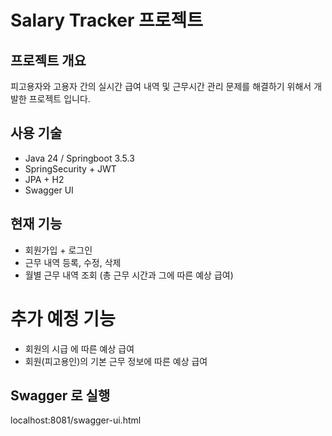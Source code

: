 # Salary Tracker 프로젝트

## 프로젝트 개요 
피고용자와 고용자 간의 실시간 급여 내역 및 근무시간 관리 문제를 해결하기 위해서 개발한 프로젝트 입니다.

## 사용 기술
- Java 24 / Springboot 3.5.3
- SpringSecurity + JWT
- JPA + H2
- Swagger UI

## 현재 기능
- 회원가입 + 로그인
- 근무 내역 등록, 수정, 삭제
- 월별 근무 내역 조회 (총 근무 시간과 그에 따른 예상 급여)

# 추가 예정 기능
- 회원의 시급 에 따른 예상 급여
- 회원(피고용인)의 기본 근무 정보에 따른 예상 급여

## Swagger 로 실행
localhost:8081/swagger-ui.html